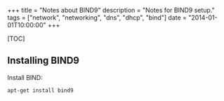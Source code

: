+++
title = "Notes about BIND9"
description = "Notes for BIND9 setup."
tags = ["network", "networking", "dns", "dhcp", "bind"]
date = "2014-01-01T10:00:00"
+++

[TOC]

## Installing BIND9

Install BIND:

    
    apt-get install bind9



